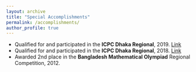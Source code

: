 ```yaml
---
layout: archive
title: "Special Accomplishments"
permalink: /accomplishments/
author_profile: true
---
```


* Qualified for and participated in the **ICPC Dhaka Regional**, 2019. [Link](/files/ICPC/ICPC-Dhaka-2019.pdf)
* Qualified for and participated in the **ICPC Dhaka Regional**, 2018. [Link](/files/ICPC/ICPC-Dhaka-2018.pdf)
* Awarded 2nd place in the **Bangladesh Mathematical Olympiad** Regional Competition, 2012.
